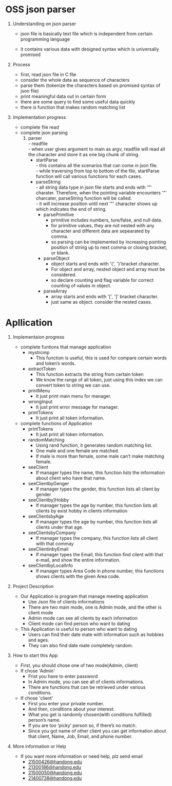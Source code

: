 # OSS json parser

1. Understanding on json parser
   - json file is basically text file which is independent from certain programming language

   - it contains various data with designed syntax which is universally promised

2. Process

   - first, read json file in C file
   - consider the whole data as sequence of characters
   - parse them (tokenize the characters based on promised syntax of json file)
   - print meaningful data out in certain form
   - there are some query to find some useful data quickly
   - there is function that makes random matching list

3. Implementation progress

   - complete file read
   - complete json parsing
      1. parser   
             - readfile  
                  - when user gives argument to main as argv, readfile will read all the character and store it as one big chunk of string.  
	      - startParse  
                  - this contains all the scenarios that can come in json file.  
                  - while traversing from top to bottom of the file, startParse function will call various functions for each cases.   
	      - parseString  
                  - all string data type in json file starts and ends with '"' charater. Therefore, when the pointing variable encounters '"' charcater, parseString function will be called.  
                  - it will increase position until next '"' character shows up which indicates the end of string.  
             - parsePrimitive  
                  - primitive includes numbers, ture/false, and null data.  
                  - for primitive values, they are not nested with any character and different data are sepearated by comma.  
                  - so parsing can be implemented by increasing pointing position of string up to next comma or closing bracket, or blank.  
             - parseObject  
                  - object starts and ends with '{', '}'bracket character.  
                  - For object and array, nested object and array must be considered.  
                  - so declare counting and flag variable for correct counting of values in object.  
             - parseArray  
                  - array starts and ends with '[', ']' bracket character.  
                  - just same as object. consider the nested cases.
# Apllication
1. Implementaion progress

	- complete funtions that manage application
		- mystrcmp
			- This function is useful,  this is used for compare certain words and token’s words.
		- extractToken
			- This function extracts the string from certain token
			- We know the range of all token,  just using this index we can convert token to string we can use.
		- printMenu
			- It just print main menu for manager.  
		- wrongInput
			- It just print error message for manager.
		- printTokens
			- It just print all token information.
	- complete functions of Application
		- printTokens
			- It just print all token information.
		- randomMatching
			- Using rand function, it generates random matching list. 
			- One male and one female are matched.
			- If male is more than female, some male can’t make matching female.
		- seeClient
			- If manager types the name, this function lists the information about client who have that name.
		- seeClientbyGenger
			- If manager types the gender, this function lists all client by gender
		- seeClientby]Hobby
			- If manager types the age by number, this function lists all clients by exist hobby in clients information
		- seeClientsbyAge
			- If manager types the age by number, this function lists all clients under that age.	
		- seeClientsbyCompany
			- If manager types the company, this function lists all client with that commay
		- seeClientinbyEmail
			- If manager types the Email, this function find cilent with that e-mail, and show the entire information.
		- seeClientbyLocalInfo
			- If manager types Area Code in phone number, this functions shows clients with the given Area code. 

2. Project Description
	- Our Application is program that manage meeting application
		- Use Json file of clients informations
		- There are two main mode, one is Admin mode, and the other is client mode
		- Admin mode can see all clients by each information
		- Client mode can find person who want to dating
	- This Application is useful to person who want to dating
		- Users can find their date mate with information such as hobbies and ages.
		- They can also find date mate completely random.
3. How to start this App
	- First, you should chose one of two mode(Admin, client)
	- If chose 'Admin'
		- Frist you have to enter password
		- In Admin mode, you can see all of clients informations.
		- There are functions that can be retrieved under various conditions.
	- If chose 'client'
		- First you enter your private number.
		- And then, conditions about your interest.
		- What you get is randomly chosen(with conditions fulfilled) person’s name. 
		- If you are too ‘picky’ person so, if there’s no match.
		- Since you got name of other client you can get information about that client, Name, Job, Email, and phone number.

4. More information or Help
	- If you want more information or need help, plz send email
		- 21500426@handong.edu
		- 21300186@handong.edu
		- 21500050@handong.edu
		- 21400738@handong.edu





